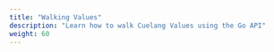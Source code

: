 ```yaml
---
title: "Walking Values"
description: "Learn how to walk Cuelang Values using the Go API"
weight: 60
---
```


